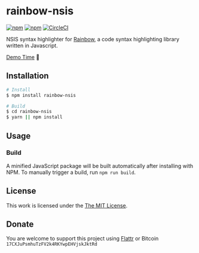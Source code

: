# rainbow-nsis

[![npm](https://flat.badgen.net/npm/license/rainbow-nsis)](https://www.npmjs.org/package/rainbow-nsis)
[![npm](https://flat.badgen.net/npm/v/rainbow-nsis)](https://www.npmjs.org/package/rainbow-nsis)
[![CircleCI](https://flat.badgen.net/circleci/github/idleberg/rainbow-nsis)](https://circleci.com/gh/idleberg/rainbow-nsis/)

NSIS syntax highlighter for [Rainbow](https://github.com/ccampbell/rainbow), a code syntax highlighting library written in Javascript.

[Demo Time](http://idleberg.github.io/rainbow-nsis/) 🙌

## Installation

```bash
# Install
$ npm install rainbow-nsis

# Build
$ cd rainbow-nsis
$ yarn || npm install
```

## Usage

### Build

A minified JavaScript package will be built automatically after installing with NPM. To manually trigger a build, run `npm run build`.

## License

This work is licensed under the [The MIT License](LICENSE.md).

## Donate

You are welcome to support this project using [Flattr](https://flattr.com/submit/auto?user_id=idleberg&url=https://github.com/idleberg/rainbow-nsis) or Bitcoin `17CXJuPsmhuTzFV2k4RKYwpEHVjskJktRd`
